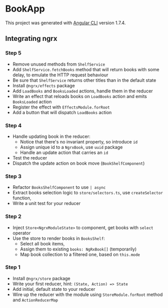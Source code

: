 # BookApp

This project was generated with [Angular CLI](https://github.com/angular/angular-cli) version 1.7.4.

## Integrating ngrx

### Step 5

* Remove unused methods from `ShelfService`
* Add `ShelfService.fetchBooks` method that will return books with some delay, 
  to emulate the HTTP request behaviour
* Be sure that `ShelfService` returns other titles than in the default state
* Install `@ngrx/effects` package
* Add `LoadBooks` and `BooksLoaded` actions, handle them in the reducer
* Write an effect that reloads books on `LoadBooks` action 
  and emits `BooksLoaded` action  
* Register the effect with `EffectsModule.forRoot`
* Add a button that will dispatch `LoadBooks` action

### Step 4

* Handle updating book in the reducer:
  * Notice that there's no invariant property, so introduce `id`
  * Assign unique id to a `NgrxBook`, use `uuid` package
  * Handle an update action that carries an `id` 
* Test the reducer
* Dispatch the update action on book move (`BookShelfComponent`)

### Step 3

* Refactor `BooksShelfComponent` to use `| async`
* Extract books selection logic to `store/selectors.ts`, use `createSelector` function,
* Write a unit test for your reducer

### Step 2

* Inject `Store<NgrxModuleState>` to component, get books with `select` operator
* Use the store to render books in `BooksShelf`:
  * Select all book items,
  * Assign them to existing `books: NgRxBook[]` (temporarily)
  * Map book collection to a filtered one, based on `this.mode`

### Step 1

* Install `@ngrx/store` package
* Write your first reducer, hint: `(State, Action) => State`
* Add initial, default state to your reducer 
* Wire up the reducer with the module using `StoreModule.forRoot` method and `ActionReducerMap`
